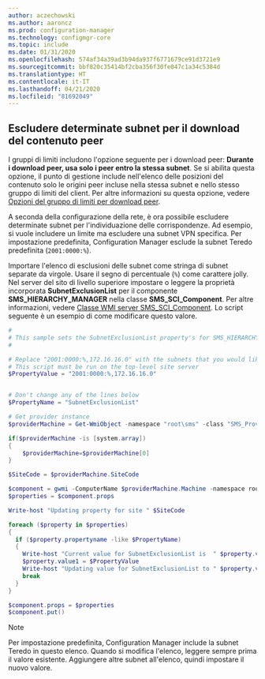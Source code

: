 ```yaml
---
author: aczechowski
ms.author: aaroncz
ms.prod: configuration-manager
ms.technology: configmgr-core
ms.topic: include
ms.date: 01/31/2020
ms.openlocfilehash: 574af34a39ad3b94da937f6771679ce91d3721e9
ms.sourcegitcommit: bbf820c35414bf2cba356f30fe047c1a34c5384d
ms.translationtype: HT
ms.contentlocale: it-IT
ms.lasthandoff: 04/21/2020
ms.locfileid: "81692049"
---
```

## <a name="exclude-certain-subnets-for-peer-content-download"></a><a name="bkmk_subnet"></a> Escludere determinate subnet per il download del contenuto peer

<!--3555777-->

I gruppi di limiti includono l'opzione seguente per i download peer: **Durante i download peer, usa solo i peer entro la stessa subnet**. Se si abilita questa opzione, il punto di gestione include nell'elenco delle posizioni del contenuto solo le origini peer incluse nella stessa subnet e nello stesso gruppo di limiti del client. Per altre informazioni su questa opzione, vedere [Opzioni del gruppo di limiti per download peer](../../../../servers/deploy/configure/boundary-groups.md#bkmk_bgoptions).

A seconda della configurazione della rete, è ora possibile escludere determinate subnet per l'individuazione delle corrispondenze. Ad esempio, si vuole includere un limite ma escludere una subnet VPN specifica. Per impostazione predefinita, Configuration Manager esclude la subnet Teredo predefinita (`2001:0000:%`).

Importare l'elenco di esclusioni delle subnet come stringa di subnet separate da virgole. Usare il segno di percentuale (`%`) come carattere jolly. Nel server del sito di livello superiore impostare o leggere la proprietà incorporata **SubnetExclusionList** per il componente **SMS_HIERARCHY_MANAGER** nella classe **SMS_SCI_Component**. Per altre informazioni, vedere [Classe WMI server SMS_SCI_Component](../../../../../develop/reference/core/servers/configure/sms_sci_component-server-wmi-class.md). Lo script seguente è un esempio di come modificare questo valore.

```PowerShell
#
# This sample sets the SubnetExclusionList property's for SMS_HIERARCHY_MANAGER component for the top-level site
#

# Replace "2001:0000:%,172.16.16.0" with the subnets that you would like to exclude. It's a comma separated string.
# This script must be run on the top-level site server
$PropertyValue = "2001:0000:%,172.16.16.0"


# Don't change any of the lines below
$PropertyName = "SubnetExclusionList"

# Get provider instance
$providerMachine = Get-WmiObject -namespace "root\sms" -class "SMS_ProviderLocation"

if($providerMachine -is [system.array])
{
    $providerMachine=$providerMachine[0]
}

$SiteCode = $providerMachine.SiteCode

$component = gwmi -ComputerName $providerMachine.Machine -namespace root\sms\site_$SiteCode -query 'select comp.* from sms_sci_component comp join SMS_SCI_SiteDefinition sdef on sdef.SiteCode=comp.SiteCode where sdef.ParentSiteCode="" and comp.componentname="SMS_HIERARCHY_MANAGER"'
$properties = $component.props

Write-host "Updating property for site " $SiteCode

foreach ($property in $properties)
{
  if ($property.propertyname -like $PropertyName) 
  {
    Write-host "Current value for SubnetExclusionList is  " $property.value1
    $property.value1 = $PropertyValue
    Write-host "Updating value for SubnetExclusionList to " $property.value1
    break
  }
}

$component.props = $properties
$component.put()
```

> [!NOTE]
> Per impostazione predefinita, Configuration Manager include la subnet Teredo in questo elenco. Quando si modifica l'elenco, leggere sempre prima il valore esistente. Aggiungere altre subnet all'elenco, quindi impostare il nuovo valore.

